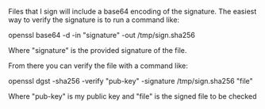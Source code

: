 Files that I sign will include a base64 encoding of the signature. The easiest way to verify the signature is to run a command like:

openssl base64 -d -in "signature" -out /tmp/sign.sha256

Where "signature" is the provided signature of the file.

From there you can verify the file with a command like:

openssl dgst -sha256 -verify "pub-key" -signature /tmp/sign.sha256 "file"

Where "pub-key" is my public key and "file" is the signed file to be checked
